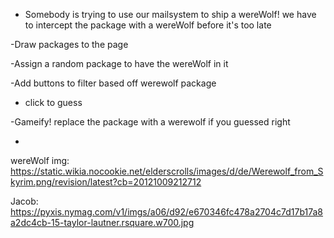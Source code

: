 - Somebody is trying to use our mailsystem to ship a wereWolf! we have to intercept the package with a wereWolf before it's too late


-Draw packages to the page

-Assign a random package to have the wereWolf in it

-Add buttons to filter based off werewolf package

- click to guess

-Gameify! replace the package with a werewolf if you guessed right

-



wereWolf img: https://static.wikia.nocookie.net/elderscrolls/images/d/de/Werewolf_from_Skyrim.png/revision/latest?cb=20121009212712


Jacob: https://pyxis.nymag.com/v1/imgs/a06/d92/e670346fc478a2704c7d17b17a8a2dc4cb-15-taylor-lautner.rsquare.w700.jpg